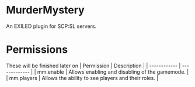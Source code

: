 # MurderMystery
 An EXILED plugin for SCP:SL servers.

 # Permissions
 These will be finished later on
| Permission | Description |
| ------------ | ------------- |
| mm.enable | Allows enabling and disabling of the gamemode. |
| mm.players | Allows the ability to see players and their roles. |